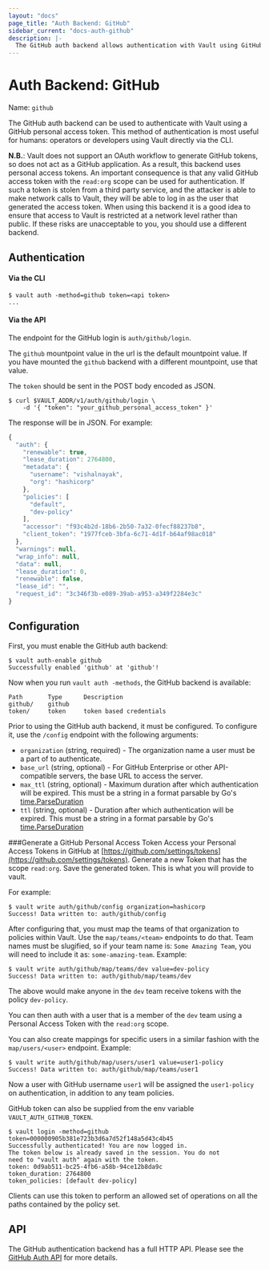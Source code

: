 ```yaml
---
layout: "docs"
page_title: "Auth Backend: GitHub"
sidebar_current: "docs-auth-github"
description: |-
  The GitHub auth backend allows authentication with Vault using GitHub.
---
```


# Auth Backend: GitHub

Name: `github`

The GitHub auth backend can be used to authenticate with Vault using a GitHub
personal access token. This method of authentication is most useful for humans:
operators or developers using Vault directly via the CLI.

**N.B.**: Vault does not support an OAuth workflow to generate GitHub tokens,
so does not act as a GitHub application. As a result, this backend uses
personal access tokens. An important consequence is that any valid GitHub
access token with the `read:org` scope can be used for authentication. If such
a token is stolen from a third party service, and the attacker is able to make
network calls to Vault, they will be able to log in as the user that generated
the access token. When using this backend it is a good idea to ensure that
access to Vault is restricted at a network level rather than public. If these
risks are unacceptable to you, you should use a different backend.

## Authentication

#### Via the CLI

```
$ vault auth -method=github token=<api token>
...
```

#### Via the API

The endpoint for the GitHub login is `auth/github/login`. 

The `github` mountpoint value in the url is the default mountpoint value.
If you have mounted the `github` backend with a different mountpoint, use that value.

The `token` should be sent in the POST body encoded as JSON.

```shell
$ curl $VAULT_ADDR/v1/auth/github/login \
    -d '{ "token": "your_github_personal_access_token" }'
```

The response will be in JSON. For example:

```javascript
{
  "auth": {
    "renewable": true,
    "lease_duration": 2764800,
    "metadata": {
      "username": "vishalnayak",
      "org": "hashicorp"
    },
    "policies": [
      "default",
      "dev-policy"
    ],
    "accessor": "f93c4b2d-18b6-2b50-7a32-0fecf88237b8",
    "client_token": "1977fceb-3bfa-6c71-4d1f-b64af98ac018"
  },
  "warnings": null,
  "wrap_info": null,
  "data": null,
  "lease_duration": 0,
  "renewable": false,
  "lease_id": "",
  "request_id": "3c346f3b-e089-39ab-a953-a349f2284e3c"
}
```

## Configuration

First, you must enable the GitHub auth backend:

```
$ vault auth-enable github
Successfully enabled 'github' at 'github'!
```

Now when you run `vault auth -methods`, the GitHub backend is available:

```
Path       Type      Description
github/    github
token/     token     token based credentials
```

Prior to using the GitHub auth backend, it must be configured. To
configure it, use the `/config` endpoint with the following arguments:

  * `organization` (string, required) - The organization name a user must
     be a part of to authenticate.
  * `base_url` (string, optional) - For GitHub Enterprise or other API-compatible
     servers, the base URL to access the server.
  * `max_ttl` (string, optional) - Maximum duration after which authentication will be expired.
     This must be a string in a format parsable by Go's [time.ParseDuration](https://golang.org/pkg/time/#ParseDuration)
  * `ttl` (string, optional) - Duration after which authentication will be expired.
     This must be a string in a format parsable by Go's [time.ParseDuration](https://golang.org/pkg/time/#ParseDuration)

###Generate a GitHub Personal Access Token
Access your Personal Access Tokens in GitHub at [https://github.com/settings/tokens](https://github.com/settings/tokens).
Generate a new Token that has the scope `read:org`. Save the generated token. This is what you will provide to vault.

For example:

```
$ vault write auth/github/config organization=hashicorp
Success! Data written to: auth/github/config
```

After configuring that, you must map the teams of that organization to
policies within Vault. Use the `map/teams/<team>` endpoints to do that.
Team names must be slugified, so if your team name is: `Some Amazing Team`, 
you will need to include it as: `some-amazing-team`. 
Example:

```
$ vault write auth/github/map/teams/dev value=dev-policy
Success! Data written to: auth/github/map/teams/dev
```

The above would make anyone in the `dev` team receive tokens with the policy
`dev-policy`.

You can then auth with a user that is a member of the `dev` team using a
Personal Access Token with the `read:org` scope.

You can also create mappings for specific users in a similar fashion with the 
`map/users/<user>` endpoint.
Example:

```
$ vault write auth/github/map/users/user1 value=user1-policy
Success! Data written to: auth/github/map/teams/user1
```

Now a user with GitHub username `user1` will be assigned the `user1-policy` on authentication, 
in addition to any team policies.

GitHub token can also be supplied from the env variable `VAULT_AUTH_GITHUB_TOKEN`.

```
$ vault login -method=github token=000000905b381e723b3d6a7d52f148a5d43c4b45
Successfully authenticated! You are now logged in.
The token below is already saved in the session. You do not
need to "vault auth" again with the token.
token: 0d9ab511-bc25-4fb6-a58b-94ce12b8da9c
token_duration: 2764800
token_policies: [default dev-policy]
```

Clients can use this token to perform an allowed set of operations on all the
paths contained by the policy set.

## API

The GitHub authentication backend has a full HTTP API. Please see the
[GitHub Auth API](/api/auth/github/index.html) for more
details.
